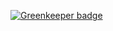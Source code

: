 
[![Greenkeeper badge](https://badges.greenkeeper.io/Li-Victor/rn-calculator.svg)](https://greenkeeper.io/)
